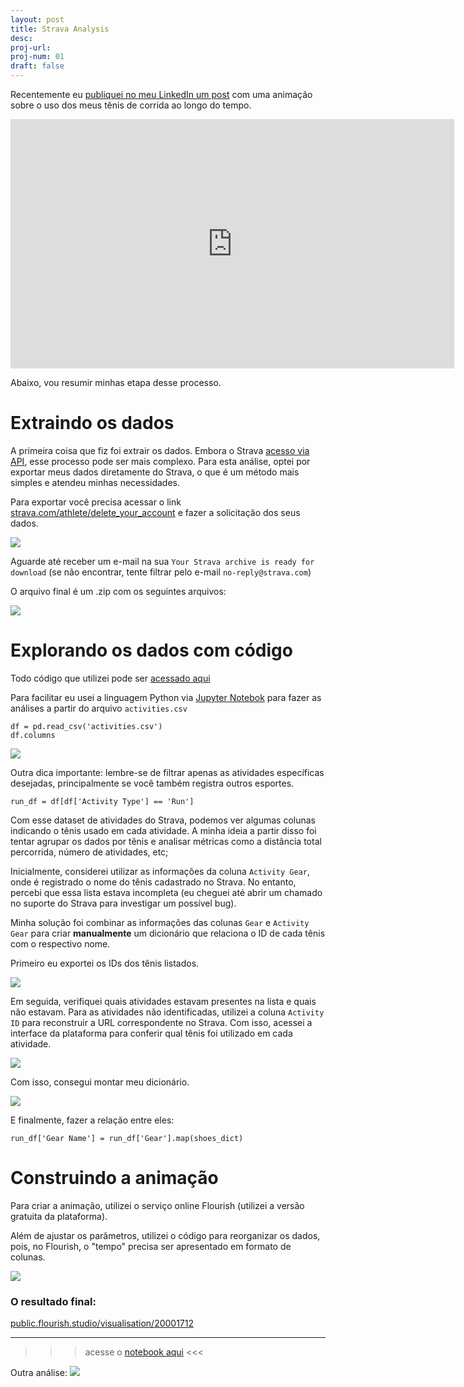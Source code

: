 ```yaml
---
layout: post
title: Strava Analysis 
desc: 
proj-url:
proj-num: 01
draft: false
---
```


Recentemente eu [publiquei no meu LinkedIn um post](https://www.linkedin.com/posts/maluta_explorando-meus-dados-de-corrida-no-strava-activity-7256346546974171137-bTp6?utm_source=share&utm_medium=member_desktop) com uma animação sobre o uso dos meus tênis de corrida ao longo do tempo. 

<iframe src="https://www.linkedin.com/embed/feed/update/urn:li:ugcPost:7256346498265714689?compact=1" height="399" width="710" frameborder="0" allowfullscreen="" title="Embedded post"></iframe>

Abaixo, vou resumir minhas etapa desse processo.

# Extraindo os dados 

A primeira coisa que fiz foi extrair os dados. Embora o Strava [acesso via API](https://developers.strava.com/docs/reference/), esse processo pode ser mais complexo. Para esta análise, optei por exportar meus dados diretamente do Strava, o que é um método mais simples e atendeu minhas necessidades.

Para exportar você precisa acessar o link [strava.com/athlete/delete_your_account](https://www.strava.com/athlete/delete_your_account) e fazer a solicitação dos seus dados. 

![](https://github.com/maluta/maluta.github.com/raw/master/images/strava-export.png)

Aguarde até receber um e-mail na sua `Your Strava archive is ready for download` (se não encontrar, tente filtrar pelo e-mail `no-reply@strava.com`)

O arquivo final é um .zip com os seguintes arquivos:

![](https://github.com/maluta/maluta.github.com/raw/master/images/strava-export-files.png)


# Explorando os dados com código

Todo código que utilizei pode ser [acessado aqui](https://github.com/maluta/maluta.github.com/blob/master/labs/strava/Strava%20Analysis.ipynb)

Para facilitar eu usei a linguagem Python via [Jupyter Notebok](https://jupyter.org/) para fazer as análises a partir do arquivo `activities.csv`

```
df = pd.read_csv('activities.csv')
df.columns
```

![](https://github.com/maluta/maluta.github.com/raw/master/images/strava-columns.png)


Outra dica importante: lembre-se de filtrar apenas as atividades específicas desejadas, principalmente se você também registra outros esportes.

```
run_df = df[df['Activity Type'] == 'Run']
```

Com esse dataset de atividades do Strava, podemos ver algumas colunas indicando o tênis usado em cada atividade. A minha ideia a partir disso foi tentar agrupar os dados por tênis e analisar métricas como a distância total percorrida, número de atividades, etc;

Inicialmente, considerei utilizar as informações da coluna `Activity Gear`, onde é registrado o nome do tênis cadastrado no Strava. No entanto, percebi que essa lista estava incompleta (eu cheguei até abrir um chamado no suporte do Strava para investigar um possível bug).

Minha solução foi combinar as informações das colunas `Gear` e `Activity Gear` para criar **manualmente** um dicionário que relaciona o ID de cada tênis com o respectivo nome.

Primeiro eu exportei os IDs dos tênis listados.

![](https://github.com/maluta/maluta.github.com/raw/master/images/strava-shoes-id.png)


Em seguida, verifiquei quais atividades estavam presentes na lista e quais não estavam. Para as atividades não identificadas, utilizei a coluna `Activity ID` para reconstruir a URL correspondente no Strava. Com isso, acessei a interface da plataforma para conferir qual tênis foi utilizado em cada atividade.

![](https://github.com/maluta/maluta.github.com/raw/master/images/strava-shoes-match.png)

Com isso, consegui montar meu dicionário.

![](https://github.com/maluta/maluta.github.com/raw/master/images/strava-shoes-dict.png)

E finalmente, fazer a relação entre eles:

```
run_df['Gear Name'] = run_df['Gear'].map(shoes_dict)
```

# Construindo a animação

Para criar a animação, utilizei o serviço online Flourish (utilizei a versão gratuita da plataforma).

Além de ajustar os parâmetros, utilizei o código para reorganizar os dados, pois, no Flourish, o "tempo" precisa ser apresentado em formato de colunas.

![](https://github.com/maluta/maluta.github.com/raw/master/images/strava-flourish-data.png)


### O resultado final:

[public.flourish.studio/visualisation/20001712](https://public.flourish.studio/visualisation/20001712)


---
>>> acesse o [notebook aqui](https://github.com/maluta/maluta.github.com/blob/master/labs/strava/Strava%20Analysis.ipynb) <<<



Outra análise:
![](https://pbs.twimg.com/media/Ga59-onXsAAemX9?format=jpg&name=large)
